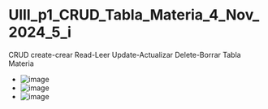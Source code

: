 # Ulll_p1_CRUD_Tabla_Materia_4_Nov_2024_5_i
CRUD create-crear Read-Leer Update-Actualizar Delete-Borrar Tabla Materia
- ![image](https://github.com/user-attachments/assets/9c1267b1-d515-4770-8cda-c42cbb8bac9e)
- ![image](https://github.com/user-attachments/assets/2a9e530b-7827-47d3-bfcc-a9e52776835b)
- ![image](https://github.com/user-attachments/assets/2da2f537-9931-4567-8fbc-98ffefd30c24)

